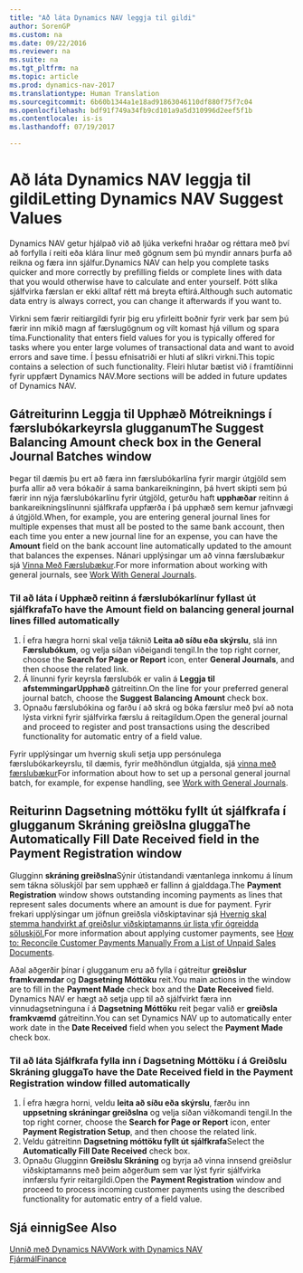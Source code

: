 ```yaml
---
title: "Að láta Dynamics NAV leggja til gildi"
author: SorenGP
ms.custom: na
ms.date: 09/22/2016
ms.reviewer: na
ms.suite: na
ms.tgt_pltfrm: na
ms.topic: article
ms.prod: dynamics-nav-2017
ms.translationtype: Human Translation
ms.sourcegitcommit: 6b60b1344a1e18ad91863046110df880f75f7c04
ms.openlocfilehash: bdf91f749a34fb9cd101a9a5d310996d2eef5f1b
ms.contentlocale: is-is
ms.lasthandoff: 07/19/2017

---
```


# <a name="letting-dynamics-nav-suggest-values"></a><span data-ttu-id="7693e-102">Að láta Dynamics NAV leggja til gildi</span><span class="sxs-lookup"><span data-stu-id="7693e-102">Letting Dynamics NAV Suggest Values</span></span>
<span data-ttu-id="7693e-103">Dynamics NAV getur hjálpað við að ljúka verkefni hraðar og réttara með því að forfylla í reiti eða klára línur með gögnum sem þú myndir annars þurfa að reikna og færa inn sjálfur.</span><span class="sxs-lookup"><span data-stu-id="7693e-103">Dynamics NAV can help you complete tasks quicker and more correctly by prefilling fields or complete lines with data that you would otherwise have to calculate and enter yourself.</span></span> <span data-ttu-id="7693e-104">Þótt slíka sjálfvirka færslan er ekki alltaf rétt má breyta eftirá.</span><span class="sxs-lookup"><span data-stu-id="7693e-104">Although such automatic data entry is always correct, you can change it afterwards if you want to.</span></span>

<span data-ttu-id="7693e-105">Virkni sem færir reitiargildi fyrir þig eru yfirleitt boðnir fyrir verk þar sem þú færir inn mikið magn af færslugögnum og vilt komast hjá villum og spara tíma.</span><span class="sxs-lookup"><span data-stu-id="7693e-105">Functionality that enters field values for you is typically offered for tasks where you enter large volumes of transactional data and want to avoid errors and save time.</span></span> <span data-ttu-id="7693e-106">Í þessu efnisatriði er hluti af slíkri virkni.</span><span class="sxs-lookup"><span data-stu-id="7693e-106">This topic contains a selection of such functionality.</span></span> <span data-ttu-id="7693e-107">Fleiri hlutar bætist við í framtíðinni fyrir uppfært Dynamics NAV.</span><span class="sxs-lookup"><span data-stu-id="7693e-107">More sections will be added in future updates of Dynamics NAV.</span></span>

## <a name="the-suggest-balancing-amount-check-box-in-the-general-journal-batches-window"></a><span data-ttu-id="7693e-108">Gátreiturinn **Leggja til Upphæð Mótreiknings** í **færslubókarkeyrsla** glugganum</span><span class="sxs-lookup"><span data-stu-id="7693e-108">The **Suggest Balancing Amount** check box in the **General Journal Batches** window</span></span>
<span data-ttu-id="7693e-109">Þegar til dæmis þu ert að færa inn færslubókarlína fyrir margir útgjöld sem þurfa allir að vera bókaðir á sama bankareikninginn, þá hvert skipti sem þú færir inn nýja færslubókarlínu fyrir útgjöld, geturðu haft **upphæðar** reitinn á bankareikningslínunni sjálfkrafa uppfærða í þá upphæð sem kemur jafnvægi á útgjöld.</span><span class="sxs-lookup"><span data-stu-id="7693e-109">When, for example, you are entering general journal lines for multiple expenses that must all be posted to the same bank account, then each time you enter a new journal line for an expense, you can have the **Amount** field on the bank account line automatically updated to the amount that balances the expenses.</span></span> <span data-ttu-id="7693e-110">Nánari upplýsingar um að vinna færslubækur sjá [Vinna Með Færslubækur](ui-work-general-journals.md).</span><span class="sxs-lookup"><span data-stu-id="7693e-110">For more information about working with general journals, see [Work With General Journals](ui-work-general-journals.md).</span></span>

### <a name="to-have-the-amount-field-on-balancing-general-journal-lines-filled-automatically"></a><span data-ttu-id="7693e-111">Til að láta í **Upphæð** reitinn á færslubókarlínur fyllast út sjálfkrafa</span><span class="sxs-lookup"><span data-stu-id="7693e-111">To have the **Amount** field on balancing general journal lines filled automatically</span></span>
1. <span data-ttu-id="7693e-112">Í efra hægra horni skal velja táknið **Leita að síðu eða skýrslu**, slá inn **Færslubókum**, og velja síðan viðeigandi tengil.</span><span class="sxs-lookup"><span data-stu-id="7693e-112">In the top right corner, choose the **Search for Page or Report** icon, enter **General Journals**, and then choose the related link.</span></span>
2. <span data-ttu-id="7693e-113">Á línunni fyrir keyrsla færslubók er valin á **Leggja til afstemmingarUpphæð** gátreitinn.</span><span class="sxs-lookup"><span data-stu-id="7693e-113">On the line for your preferred general journal batch, choose the **Suggest Balancing Amount** check box.</span></span>
3. <span data-ttu-id="7693e-114">Opnaðu færslubókina og farðu í að skrá og bóka færslur með því að nota lýsta virkni fyrir sjálfvirka færslu á reitagildum.</span><span class="sxs-lookup"><span data-stu-id="7693e-114">Open the general journal and proceed to register and post transactions using the described functionality for automatic entry of a field value.</span></span>       

<span data-ttu-id="7693e-115">Fyrir upplýsingar um hvernig skuli setja upp persónulega færslubókarkeyrslu, til dæmis, fyrir meðhöndlun útgjalda, sjá [vinna með færslubækur](ui-work-general-journals.md)</span><span class="sxs-lookup"><span data-stu-id="7693e-115">For information about how to set up a personal general journal batch, for example, for expense handling, see [Work with General Journals](ui-work-general-journals.md).</span></span>

## <a name="the-automatically-fill-date-received-field-in-the-payment-registration-window"></a><span data-ttu-id="7693e-116">Reiturinn **Dagsetning móttöku fyllt út sjálfkrafa** í glugganum **Skráning greiðslna** glugga</span><span class="sxs-lookup"><span data-stu-id="7693e-116">The **Automatically Fill Date Received** field in the **Payment Registration** window</span></span>
<span data-ttu-id="7693e-117">Glugginn **skráning greiðslna**Sýnir útistandandi væntanlega innkomu á línum sem tákna söluskjöl þar sem upphæð er fallinn á gjalddaga.</span><span class="sxs-lookup"><span data-stu-id="7693e-117">The **Payment Registration** window shows outstanding incoming payments as lines that represent sales documents where an amount is due for payment.</span></span> <span data-ttu-id="7693e-118">Fyrir frekari upplýsingar um jöfnun greiðsla viðskiptavinar sjá [Hvernig skal stemma handvirkt af greiðslur  viðskiptamanns úr lista yfir ógreidda söluskjöl.](receivables-how-reconcile-customer-payments-list-unpaid-sales-documents.md)</span><span class="sxs-lookup"><span data-stu-id="7693e-118">For more information about applying customer payments, see [How to: Reconcile Customer Payments Manually From a List of Unpaid Sales Documents](receivables-how-reconcile-customer-payments-list-unpaid-sales-documents.md).</span></span>

<span data-ttu-id="7693e-119">Aðal aðgerðir þínar í glugganum eru að fylla í gátreitur **greiðslur framkvæmdar** og **Dagsetning Móttöku** reit.</span><span class="sxs-lookup"><span data-stu-id="7693e-119">You main actions in the window are to fill in the **Payment Made** check box and the **Date Received** field.</span></span> <span data-ttu-id="7693e-120">Dynamics NAV er hægt að setja upp til að sjálfvirkt færa inn vinnudagsetninguna í á **Dagsetning Móttöku** reit þegar valið er **greiðsla framkvæmd** gátreitinn.</span><span class="sxs-lookup"><span data-stu-id="7693e-120">You can set Dynamics NAV up to automatically enter work date in the **Date Received** field when you select the **Payment Made** check box.</span></span>

### <a name="to-have-the-date-received-field-in-the-payment-registration-window-filled-automatically"></a><span data-ttu-id="7693e-121">Til að láta **Sjálfkrafa fylla inn í Dagsetning Móttöku** í á **Greiðslu Skráning** glugga</span><span class="sxs-lookup"><span data-stu-id="7693e-121">To have the **Date Received** field in the **Payment Registration** window filled automatically</span></span>
1. <span data-ttu-id="7693e-122">Í efra hægra horni, veldu **leita að síðu eða skýrslu**, færðu inn **uppsetning skráningar greiðslna** og velja síðan viðkomandi tengil.</span><span class="sxs-lookup"><span data-stu-id="7693e-122">In the top right corner, choose the **Search for Page or Report** icon, enter **Payment Registration Setup**, and then choose the related link.</span></span>
2. <span data-ttu-id="7693e-123">Veldu gátreitinn **Dagsetning móttöku fyllt út sjálfkrafa**</span><span class="sxs-lookup"><span data-stu-id="7693e-123">Select the **Automatically Fill Date Received** check box.</span></span>
3. <span data-ttu-id="7693e-124">Opnaðu Glugginn **Greiðslu Skráning** og byrja að vinna innsend greiðslur viðskiptamanns með þeim aðgerðum sem var lýst fyrir sjálfvirka innfærslu fyrir reitargildi.</span><span class="sxs-lookup"><span data-stu-id="7693e-124">Open the **Payment Registration** window and proceed to process incoming customer payments using the described functionality for automatic entry of a field value.</span></span>

## <a name="see-also"></a><span data-ttu-id="7693e-125">Sjá einnig</span><span class="sxs-lookup"><span data-stu-id="7693e-125">See Also</span></span>
[<span data-ttu-id="7693e-126">Unnið með Dynamics NAV</span><span class="sxs-lookup"><span data-stu-id="7693e-126">Work with Dynamics NAV</span></span>](ui-work-product.md)  
[<span data-ttu-id="7693e-127">Fjármál</span><span class="sxs-lookup"><span data-stu-id="7693e-127">Finance</span></span>](Finance.md)

